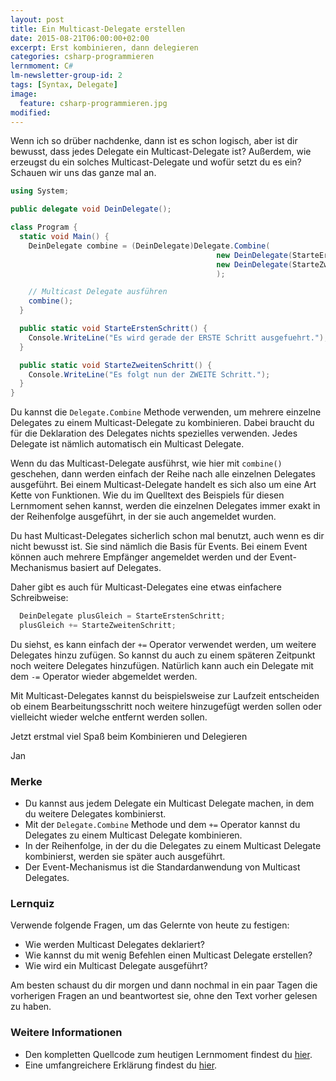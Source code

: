```yaml
---
layout: post
title: Ein Multicast-Delegate erstellen
date: 2015-08-21T06:00:00+02:00
excerpt: Erst kombinieren, dann delegieren
categories: csharp-programmieren
lernmoment: C#
lm-newsletter-group-id: 2
tags: [Syntax, Delegate]
image:
  feature: csharp-programmieren.jpg
modified:
---
```


Wenn ich so drüber nachdenke, dann ist es schon logisch, aber ist dir bewusst, dass jedes Delegate ein Multicast-Delegate ist? Außerdem, wie erzeugst du ein solches Multicast-Delegate und wofür setzt du es ein? Schauen wir uns das ganze mal an.

```cs
using System;

public delegate void DeinDelegate();

class Program {
  static void Main() {
    DeinDelegate combine = (DeinDelegate)Delegate.Combine(
                                              new DeinDelegate(StarteErstenSchritt), 
                                              new DeinDelegate(StarteZweitenSchritt)
                                              );

    // Multicast Delegate ausführen
    combine();
  }

  public static void StarteErstenSchritt() {
    Console.WriteLine("Es wird gerade der ERSTE Schritt ausgefuehrt.");
  }

  public static void StarteZweitenSchritt() {
    Console.WriteLine("Es folgt nun der ZWEITE Schritt.");
  }
}
```

Du kannst die `Delegate.Combine` Methode verwenden, um mehrere einzelne Delegates zu einem Multicast-Delegate zu kombinieren. Dabei braucht du für die Deklaration des Delegates nichts spezielles verwenden. Jedes Delegate ist nämlich automatisch ein Multicast Delegate.

Wenn du das Multicast-Delegate ausführst, wie hier mit `combine()` geschehen, dann werden einfach der Reihe nach alle einzelnen Delegates ausgeführt. Bei einem Multicast-Delegate handelt es sich also um eine Art Kette von Funktionen. Wie du im Quelltext des Beispiels für diesen Lernmoment sehen kannst, werden die einzelnen Delegates immer exakt in der Reihenfolge ausgeführt, in der sie auch angemeldet wurden.

Du hast Multicast-Delegates sicherlich schon mal benutzt, auch wenn es dir nicht bewusst ist. Sie sind nämlich die Basis für Events. Bei einem Event können auch mehrere Empfänger angemeldet werden und der Event-Mechanismus basiert auf Delegates.

Daher gibt es auch für Multicast-Delegates eine etwas einfachere Schreibweise:

```cs
  DeinDelegate plusGleich = StarteErstenSchritt;
  plusGleich += StarteZweitenSchritt;
```

Du siehst, es kann einfach der `+=` Operator verwendet werden, um weitere Delegates hinzu zufügen. So kannst du auch zu einem späteren Zeitpunkt noch weitere Delegates hinzufügen. Natürlich kann auch ein Delegate mit dem `-=` Operator wieder abgemeldet werden.

Mit Multicast-Delegates kannst du beispielsweise zur Laufzeit entscheiden ob einem Bearbeitungsschritt noch weitere hinzugefügt werden sollen oder vielleicht wieder welche entfernt werden sollen.

Jetzt erstmal viel Spaß beim Kombinieren und Delegieren

Jan


### Merke

-	Du kannst aus jedem Delegate ein Multicast Delegate machen, in dem du weitere Delegates kombinierst.
-	Mit der `Delegate.Combine` Methode und dem `+=` Operator kannst du Delegates zu einem Multicast Delegate kombinieren.
-	In der Reihenfolge, in der du die Delegates zu einem Multicast Delegate kombinierst, werden sie später auch ausgeführt.
-	Der Event-Mechanismus ist die Standardanwendung von Multicast Delegates.

### Lernquiz 

Verwende folgende Fragen, um das Gelernte von heute zu festigen:

-	Wie werden Multicast Delegates deklariert?
-	Wie kannst du mit wenig Befehlen einen Multicast Delegate erstellen?
-	Wie wird ein Multicast Delegate ausgeführt?

Am besten schaust du dir morgen und dann nochmal in ein paar Tagen die vorherigen Fragen an und beantwortest sie, ohne den Text vorher gelesen zu haben.

### Weitere Informationen

-	Den kompletten Quellcode zum heutigen Lernmoment findest du [hier](https://github.com/LernMoment/csharp/tree/master/MulticastDelegateErstellen).
-	Eine umfangreichere Erklärung findest du [hier](http://openbook.rheinwerk-verlag.de/visual_csharp_2012/1997_05_001.html#dodtpc31b034c-07a3-4c58-8260-f33ec088cf36).